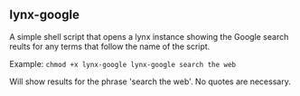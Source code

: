 ## lynx-google
A simple shell script that opens a lynx instance showing the Google search reults for any terms that follow the name of the script.

Example:
`chmod +x lynx-google
lynx-google search the web`

Will show results for the phrase 'search the web'. No quotes are necessary.